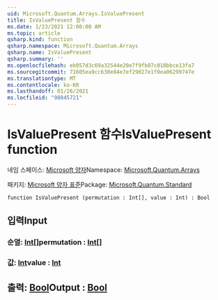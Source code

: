 ```yaml
---
uid: Microsoft.Quantum.Arrays.IsValuePresent
title: IsValuePresent 함수
ms.date: 1/23/2021 12:00:00 AM
ms.topic: article
qsharp.kind: function
qsharp.namespace: Microsoft.Quantum.Arrays
qsharp.name: IsValuePresent
qsharp.summary: ''
ms.openlocfilehash: eb057d3c69a32544e20e7f9fb07c010bbce13fa7
ms.sourcegitcommit: 71605ea9cc630e84e7ef29027e1f0ea06299747e
ms.translationtype: MT
ms.contentlocale: ko-KR
ms.lasthandoff: 01/26/2021
ms.locfileid: "98845721"
---
```

# <a name="isvaluepresent-function"></a><span data-ttu-id="03b99-102">IsValuePresent 함수</span><span class="sxs-lookup"><span data-stu-id="03b99-102">IsValuePresent function</span></span>

<span data-ttu-id="03b99-103">네임 스페이스: [Microsoft 양자](xref:Microsoft.Quantum.Arrays)</span><span class="sxs-lookup"><span data-stu-id="03b99-103">Namespace: [Microsoft.Quantum.Arrays](xref:Microsoft.Quantum.Arrays)</span></span>

<span data-ttu-id="03b99-104">패키지: [Microsoft 양자 표준](https://nuget.org/packages/Microsoft.Quantum.Standard)</span><span class="sxs-lookup"><span data-stu-id="03b99-104">Package: [Microsoft.Quantum.Standard](https://nuget.org/packages/Microsoft.Quantum.Standard)</span></span>




```qsharp
function IsValuePresent (permutation : Int[], value : Int) : Bool
```


## <a name="input"></a><span data-ttu-id="03b99-105">입력</span><span class="sxs-lookup"><span data-stu-id="03b99-105">Input</span></span>

### <a name="permutation--int"></a><span data-ttu-id="03b99-106">순열: [Int](xref:microsoft.quantum.lang-ref.int)[]</span><span class="sxs-lookup"><span data-stu-id="03b99-106">permutation : [Int](xref:microsoft.quantum.lang-ref.int)[]</span></span>




### <a name="value--int"></a><span data-ttu-id="03b99-107">값: [Int](xref:microsoft.quantum.lang-ref.int)</span><span class="sxs-lookup"><span data-stu-id="03b99-107">value : [Int](xref:microsoft.quantum.lang-ref.int)</span></span>





## <a name="output--bool"></a><span data-ttu-id="03b99-108">출력: [Bool](xref:microsoft.quantum.lang-ref.bool)</span><span class="sxs-lookup"><span data-stu-id="03b99-108">Output : [Bool](xref:microsoft.quantum.lang-ref.bool)</span></span>

